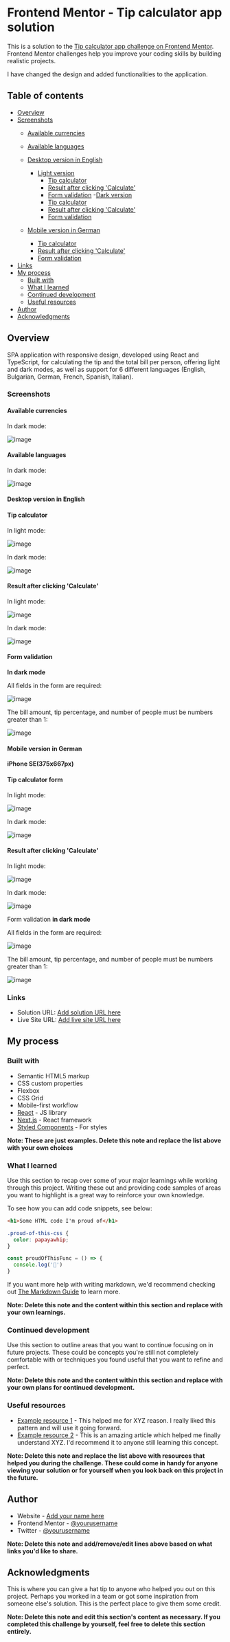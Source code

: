 # Frontend Mentor - Tip calculator app solution

This is a solution to the [Tip calculator app challenge on Frontend Mentor](https://www.frontendmentor.io/challenges/tip-calculator-app-ugJNGbJUX). Frontend Mentor challenges help you improve your coding skills by building realistic projects.

I have changed the design and added functionalities to the application.

## Table of contents

- [Overview](#overview)
 - [Screenshots](#screenshots)
    - [Available currencies](#available-currencies)
    - [Available languages](#available-languages)
    - [Desktop version in English](#desktop-version-in-english)
       - [Light version](#light-version)
         - [Tip calculator](#desktop-tip-calculator)
         - [Result after clicking 'Calculate'](#desktop-result-after-clicking-calculate)
         - [Form validation](#desktop-form-validation)
       -[Dark version](#light-version)
         - [Tip calculator](#desktop-tip-calculator)
         - [Result after clicking 'Calculate'](#desktop-result-after-clicking-calculate)
         - [Form validation](#desktop-form-validation)
       
    - [Mobile version in German](#mobile-version-in-german)
       - [Tip calculator](#mobile-tip-calculator)
       - [Result after clicking 'Calculate'](#mobile-result-after-clicking-calculate)
       - [Form validation](#mobile-form-validation)
  - [Links](#links)
- [My process](#my-process)
  - [Built with](#built-with)
  - [What I learned](#what-i-learned)
  - [Continued development](#continued-development)
  - [Useful resources](#useful-resources)
- [Author](#author)
- [Acknowledgments](#acknowledgments)

## Overview
SPA application with responsive design, developed using React and TypeScript, for calculating the tip and the total bill per person, offering light and dark modes, as well as support for 6 different languages (English, Bulgarian, German, French, Spanish, Italian). 

### Screenshots

#### Available currencies

In dark mode:

![image](https://github.com/user-attachments/assets/45f27411-4efa-4d09-8920-9cf20111a4f6)

#### Available languages

In dark mode:

![image](https://github.com/user-attachments/assets/ec465fd0-1e44-493b-b6db-423523e2bef2)

#### Desktop version in English

#### Tip calculator
<a id="desktop-tip-calculator"></a>

In light mode:

![image](https://github.com/user-attachments/assets/ea4932b7-46c9-48e4-88ab-ccf36402c64d)

In dark mode:

![image](https://github.com/user-attachments/assets/04e70840-75d1-409b-8f3e-79b1ba4da298)

#### Result after clicking 'Calculate' 
<a id="desktop-result-after-clicking-calculate"></a>

In light mode:

![image](https://github.com/user-attachments/assets/2e031f6d-e408-4233-a8d0-6fd637da2752)

In dark mode:

![image](https://github.com/user-attachments/assets/eaedae1f-d680-4bcd-9c5e-3261fa09a057)

#### Form validation 
<a id="desktop-form-validation"></a>
**In dark mode**

All fields in the form are required:

![image](https://github.com/user-attachments/assets/07080769-c2ce-4d9f-b553-d45dc0051587)

The bill amount, tip percentage, and number of people must be numbers greater than 1:

![image](https://github.com/user-attachments/assets/39ba1de9-7dfa-4302-ba8d-1f07122a7142)

#### Mobile version in German
**iPhone SE(375x667px)**

#### Тip calculator form 
<a id="mobile-tip-calculator"></a>

In light mode:

![image](https://github.com/user-attachments/assets/46b14285-c51e-4d30-92b4-4d3d659e16a6)

In dark mode:

![image](https://github.com/user-attachments/assets/924d7ea3-7b37-4817-be17-5aec65530860)

#### Result after clicking 'Calculate' 
<a id="mobile-result-after-clicking-calculate"></a>

In light mode:

![image](https://github.com/user-attachments/assets/b6499337-20c5-4c5b-9958-a00df04f03b7)

In dark mode:

![image](https://github.com/user-attachments/assets/3daf3201-4629-4a8c-86e0-88c4fe151ff5)

Form validation 
<a id="mobile-form-validation"></a>
**in dark mode**

All fields in the form are required:

![image](https://github.com/user-attachments/assets/da0326ed-1910-4193-adf6-aaae2920207c)

The bill amount, tip percentage, and number of people must be numbers greater than 1:

![image](https://github.com/user-attachments/assets/4e3909db-6ffa-451f-a84e-5b87c5347ebb)



### Links

- Solution URL: [Add solution URL here](https://your-solution-url.com)
- Live Site URL: [Add live site URL here](https://your-live-site-url.com)

## My process

### Built with

- Semantic HTML5 markup
- CSS custom properties
- Flexbox
- CSS Grid
- Mobile-first workflow
- [React](https://reactjs.org/) - JS library
- [Next.js](https://nextjs.org/) - React framework
- [Styled Components](https://styled-components.com/) - For styles

**Note: These are just examples. Delete this note and replace the list above with your own choices**

### What I learned

Use this section to recap over some of your major learnings while working through this project. Writing these out and providing code samples of areas you want to highlight is a great way to reinforce your own knowledge.

To see how you can add code snippets, see below:

```html
<h1>Some HTML code I'm proud of</h1>
```
```css
.proud-of-this-css {
  color: papayawhip;
}
```
```js
const proudOfThisFunc = () => {
  console.log('🎉')
}
```

If you want more help with writing markdown, we'd recommend checking out [The Markdown Guide](https://www.markdownguide.org/) to learn more.

**Note: Delete this note and the content within this section and replace with your own learnings.**

### Continued development

Use this section to outline areas that you want to continue focusing on in future projects. These could be concepts you're still not completely comfortable with or techniques you found useful that you want to refine and perfect.

**Note: Delete this note and the content within this section and replace with your own plans for continued development.**

### Useful resources

- [Example resource 1](https://www.example.com) - This helped me for XYZ reason. I really liked this pattern and will use it going forward.
- [Example resource 2](https://www.example.com) - This is an amazing article which helped me finally understand XYZ. I'd recommend it to anyone still learning this concept.

**Note: Delete this note and replace the list above with resources that helped you during the challenge. These could come in handy for anyone viewing your solution or for yourself when you look back on this project in the future.**

## Author

- Website - [Add your name here](https://www.your-site.com)
- Frontend Mentor - [@yourusername](https://www.frontendmentor.io/profile/yourusername)
- Twitter - [@yourusername](https://www.twitter.com/yourusername)

**Note: Delete this note and add/remove/edit lines above based on what links you'd like to share.**

## Acknowledgments

This is where you can give a hat tip to anyone who helped you out on this project. Perhaps you worked in a team or got some inspiration from someone else's solution. This is the perfect place to give them some credit.

**Note: Delete this note and edit this section's content as necessary. If you completed this challenge by yourself, feel free to delete this section entirely.**
